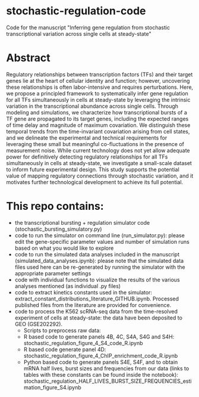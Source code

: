 # stochastic-regulation-code
Code for the manuscript "Inferring gene regulation from stochastic transcriptional variation across single cells at steady-state"

# Abstract
Regulatory relationships between transcription factors (TFs) and their target genes lie at the heart of cellular identity and function; however, uncovering these relationships is often labor-intensive and requires perturbations. Here, we propose a principled framework to systematically infer gene regulation for all TFs simultaneously in cells at steady-state by leveraging the intrinsic variation in the transcriptional abundance across single cells. Through modeling and simulations, we characterize how transcriptional bursts of a TF gene are propagated to its target genes, including the expected ranges of time delay and magnitude of maximum covariation. We distinguish these temporal trends from the time-invariant covariation arising from cell states, and we delineate the experimental and technical requirements for leveraging these small but meaningful co-fluctuations in the presence of measurement noise. While current technology does not yet allow adequate power for definitively detecting regulatory relationships for all TFs simultaneously in cells at steady-state, we investigate a small-scale dataset to inform future experimental design. This study supports the potential value of mapping regulatory connections through stochastic variation, and it motivates further technological development to achieve its full potential.

# This repo contains:
- the transcriptional bursting + regulation simulator code (stochastic_bursting_simulatory.py)
- code to run the simulator on command line (run_simulator.py): please edit the gene-specific parameter values and number of simulation runs based on what you would like to explore
- code to run the simulated data analyses included in the manuscript (simulated_data_analyses.ipynb): please note that the simulated data files used here can be re-generated by running the simulator with the appropriate parameter settings
- code with individual functions to visualize the results of the various analyses mentioned (as individual .py files)
- code to extract kinetics constants used in the simulator: extract_constant_distributions_literature_GITHUB.ipynb. Processed published files from the literature are provided for convenience. 
- code to process the K562 scRNA-seq data from the time-resolved experiment of cells at steady-state: the data have been deposited to GEO (GSE202292).
  - Scripts to preprocess raw data: 
  - R based code to generate panels 4B, 4C, S4A, S4G and S4H: stochastic_regulation_figure_4_S4_code_R.ipynb
  - R based code generate panel 4D: stochastic_regulation_figure_4_ChIP_enrichment_code_R.ipynb 
  - Python based code to generate panels S4E, S4F, and to obtain mRNA half lives, burst sizes and frequencies from our data (links to tables with these constants can be found inside the notebook): stochastic_regulation_HALF_LIVES_BURST_SIZE_FREQUENCIES_estimation_figure_S4.ipynb
